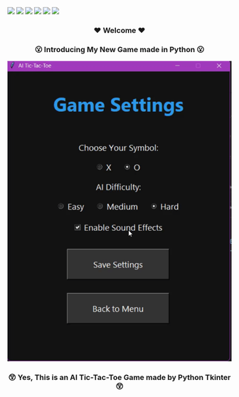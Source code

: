 ![](https://img.shields.io/badge/Programming_Language-Python-blue.svg)
![](https://img.shields.io/badge/Tool_Used-Tkinter-gold.svg)
![](https://img.shields.io/badge/Game-Tic_Tac_Toe-yellow.svg)
![](https://img.shields.io/badge/Mode-AI-orange.svg)
![](https://img.shields.io/badge/Python_Version-3.10-brown.svg)
![](https://img.shields.io/badge/Status-Complete-green.svg)

<h3 align="center"> ❤️ Welcome ❤️  </h3>

### <p align="center">  	😮 Introducing My New Game made in Python 	😮 </p>

<p align="center"><img src="game.gif"></p>

###  <p align="center">	😲 Yes, This is an AI Tic-Tac-Toe Game made by Python Tkinter 	😲</p>
